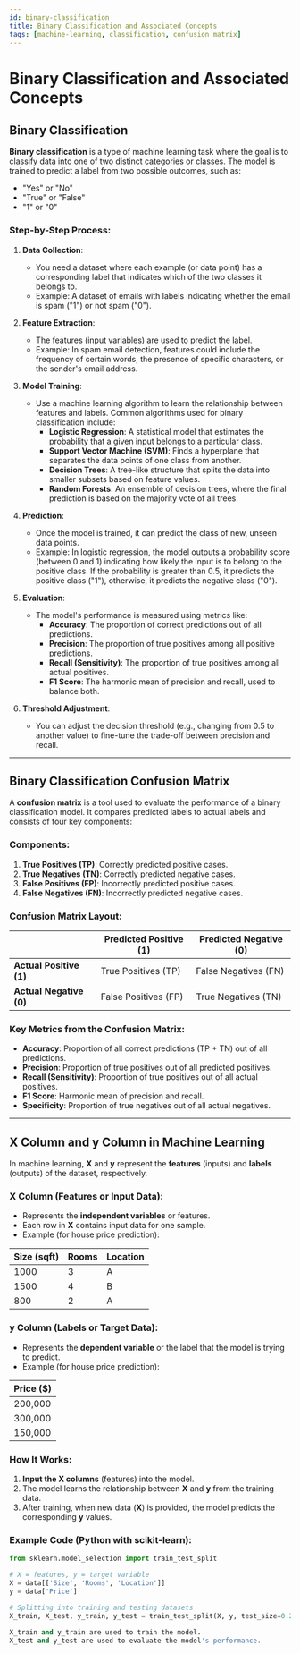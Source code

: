 ```yaml
---
id: binary-classification
title: Binary Classification and Associated Concepts
tags: [machine-learning, classification, confusion matrix]
---
```


# Binary Classification and Associated Concepts

## Binary Classification

**Binary classification** is a type of machine learning task where the goal is to classify data into one of two distinct categories or classes. The model is trained to predict a label from two possible outcomes, such as:
- "Yes" or "No"
- "True" or "False"
- "1" or "0"

### Step-by-Step Process:

1. **Data Collection**: 
   - You need a dataset where each example (or data point) has a corresponding label that indicates which of the two classes it belongs to.
   - Example: A dataset of emails with labels indicating whether the email is spam ("1") or not spam ("0").

2. **Feature Extraction**:
   - The features (input variables) are used to predict the label.
   - Example: In spam email detection, features could include the frequency of certain words, the presence of specific characters, or the sender's email address.

3. **Model Training**:
   - Use a machine learning algorithm to learn the relationship between features and labels. Common algorithms used for binary classification include:
     - **Logistic Regression**: A statistical model that estimates the probability that a given input belongs to a particular class.
     - **Support Vector Machine (SVM)**: Finds a hyperplane that separates the data points of one class from another.
     - **Decision Trees**: A tree-like structure that splits the data into smaller subsets based on feature values.
     - **Random Forests**: An ensemble of decision trees, where the final prediction is based on the majority vote of all trees.

4. **Prediction**:
   - Once the model is trained, it can predict the class of new, unseen data points.
   - Example: In logistic regression, the model outputs a probability score (between 0 and 1) indicating how likely the input is to belong to the positive class. If the probability is greater than 0.5, it predicts the positive class ("1"), otherwise, it predicts the negative class ("0").

5. **Evaluation**:
   - The model's performance is measured using metrics like:
     - **Accuracy**: The proportion of correct predictions out of all predictions.
     - **Precision**: The proportion of true positives among all positive predictions.
     - **Recall (Sensitivity)**: The proportion of true positives among all actual positives.
     - **F1 Score**: The harmonic mean of precision and recall, used to balance both.
   
6. **Threshold Adjustment**:
   - You can adjust the decision threshold (e.g., changing from 0.5 to another value) to fine-tune the trade-off between precision and recall.

---

## Binary Classification Confusion Matrix

A **confusion matrix** is a tool used to evaluate the performance of a binary classification model. It compares predicted labels to actual labels and consists of four key components:

### Components:
1. **True Positives (TP)**: Correctly predicted positive cases.
2. **True Negatives (TN)**: Correctly predicted negative cases.
3. **False Positives (FP)**: Incorrectly predicted positive cases.
4. **False Negatives (FN)**: Incorrectly predicted negative cases.

### Confusion Matrix Layout:

|                      | Predicted Positive (1) | Predicted Negative (0) |
|----------------------|------------------------|------------------------|
| **Actual Positive (1)**  | True Positives (TP)     | False Negatives (FN)    |
| **Actual Negative (0)**  | False Positives (FP)    | True Negatives (TN)     |

### Key Metrics from the Confusion Matrix:
- **Accuracy**: Proportion of all correct predictions (TP + TN) out of all predictions.
- **Precision**: Proportion of true positives out of all predicted positives.
- **Recall (Sensitivity)**: Proportion of true positives out of all actual positives.
- **F1 Score**: Harmonic mean of precision and recall.
- **Specificity**: Proportion of true negatives out of all actual negatives.

---

## X Column and y Column in Machine Learning

In machine learning, **X** and **y** represent the **features** (inputs) and **labels** (outputs) of the dataset, respectively.

### X Column (Features or Input Data):
- Represents the **independent variables** or features.
- Each row in **X** contains input data for one sample.
- Example (for house price prediction):

| Size (sqft) | Rooms | Location |
|-------------|-------|----------|
| 1000        | 3     | A        |
| 1500        | 4     | B        |
| 800         | 2     | A        |

### y Column (Labels or Target Data):
- Represents the **dependent variable** or the label that the model is trying to predict.
- Example (for house price prediction):

| Price ($) |
|-----------|
| 200,000   |
| 300,000   |
| 150,000   |

### How It Works:
1. **Input the X columns** (features) into the model.
2. The model learns the relationship between **X** and **y** from the training data.
3. After training, when new data (**X**) is provided, the model predicts the corresponding **y** values.

### Example Code (Python with scikit-learn):

```python
from sklearn.model_selection import train_test_split

# X = features, y = target variable
X = data[['Size', 'Rooms', 'Location']]
y = data['Price']

# Splitting into training and testing datasets
X_train, X_test, y_train, y_test = train_test_split(X, y, test_size=0.2)

X_train and y_train are used to train the model.
X_test and y_test are used to evaluate the model's performance.
